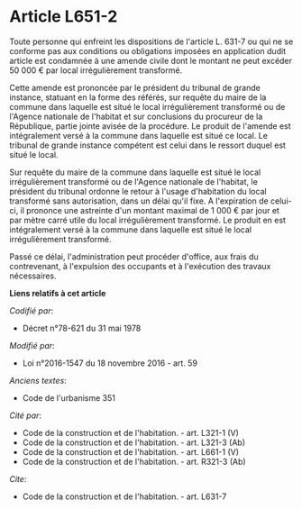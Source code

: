 # Article L651-2

Toute personne qui enfreint les dispositions de l'article L. 631-7 ou qui ne se conforme pas aux conditions ou obligations
imposées en application dudit article est condamnée à une amende civile dont le montant ne peut excéder 50 000 € par local
irrégulièrement transformé. 

Cette amende est prononcée par le président du tribunal de grande instance, statuant en la forme des référés, sur requête du
maire de la commune dans laquelle est situé le local irrégulièrement transformé ou de l'Agence nationale de l'habitat et sur
conclusions du procureur de la République, partie jointe avisée de la procédure. Le produit de l'amende est intégralement
versé à la commune dans laquelle est situé ce local. Le tribunal de grande instance compétent est celui dans le ressort
duquel est situé le local. 

Sur requête du maire de la commune dans laquelle est situé le local irrégulièrement transformé ou de l'Agence nationale de
l'habitat, le président du tribunal ordonne le retour à l'usage d'habitation du local transformé sans autorisation, dans un
délai qu'il fixe. A l'expiration de celui-ci, il prononce une astreinte d'un montant maximal de 1 000 € par jour et par mètre
carré utile du local irrégulièrement transformé. Le produit en est intégralement versé à la commune dans laquelle est situé
le local irrégulièrement transformé. 

Passé ce délai, l'administration peut procéder d'office, aux frais du contrevenant, à l'expulsion des occupants et à
l'exécution des travaux nécessaires.

**Liens relatifs à cet article**

_Codifié par_:

  - Décret n°78-621 du 31 mai 1978

_Modifié par_:

  - Loi n°2016-1547 du 18 novembre 2016 - art. 59

_Anciens textes_:

  - Code de l'urbanisme 351

_Cité par_:

  - Code de la construction et de l'habitation. - art. L321-1 (V)
  - Code de la construction et de l'habitation. - art. L321-3 (Ab)
  - Code de la construction et de l'habitation. - art. L661-1 (V)
  - Code de la construction et de l'habitation. - art. R321-3 (Ab)

_Cite_:

  - Code de la construction et de l'habitation. - art. L631-7
